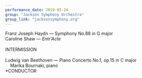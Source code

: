 ```yaml
---
performance_date: 2019-03-24
group: "Jackson Symphony Orchestra"
group_link: "jacksonsymphony.org"
---
```

Franz Joseph Haydn — Symphony No.88 in G major<br/>
Caroline Shaw — _Entr'Acte_<br/>
<br/>
INTERMISSION<br/>
<br/>
Ludwig van Beethoven — Piano Concerto No.1, op.15 in C major<br/>
&nbsp;&nbsp;&nbsp;&nbsp;Marika Bournaki, piano<br/>
*CONDUCTOR

